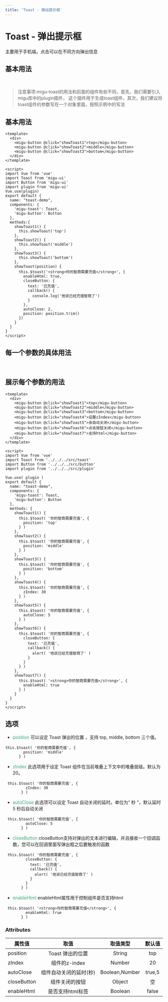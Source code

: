 ```yaml
---
title: 'Toast - 弹出提示框'
---
```


# Toast - 弹出提示框
主要用于手机端，点击可以在不同方向弹出信息
## 基本用法
&nbsp;
<ClientOnly>
  <toast-demo></toast-demo>
</ClientOnly>

>注意事项:migu-toast的用法和前面的组件有些不同，首先，我们需要引入migu库中的plugin插件，
>这个插件用于生成toast组件，其次，我们建议将toast组件的参数写在一个对象里面，按照示例中的写法
## 基本用法
```vue
<template>
  <div>
    <migu-button @click="showToast1">top</migu-button>
    <migu-button @click="showToast2">middle</migu-button>
    <migu-button @click="showToast3">bottom</migu-button>
  </div>
</template>

<script>
import Vue from 'vue'
import Toast from 'migu-ui'
import Button from 'migu-ui'
import plugin from 'migu-ui'
Vue.use(plugin)
export default {
  name: "toast-demo",
  components: {
    'migu-toast': Toast,
    'migu-button': Button
  },
  methods:{
    showToast1() {
      this.showToast('top')
    },
    showToast2() {
      this.showToast('middle')
    },
    showToast3() {
      this.showToast('bottom')
    },
    showToast(position) {
      this.$toast('<strong>你的智商需要充值</strong>', {
        enableHtml: true,
        closeButton: {
          text: '已充值',
          callback() {
            console.log('他说已经充值智商了')
          }
        },
        autoClose: 2,
        position: position.trim()
      })
    }
  }
}
</script>
```
## 每一个参数的具体用法
&nbsp;
<ClientOnly>
  <toast-demo2></toast-demo2>
</ClientOnly>

## 展示每个参数的用法
```vue
<template>
  <div>
    <migu-button @click="showToast1">top</migu-button>
    <migu-button @click="showToast2">middle</migu-button>
    <migu-button @click="showToast3">bottom</migu-button>
    <migu-button @click="showToast4">设置zIndex</migu-button>
    <migu-button @click="showToast5">会自动关闭</migu-button>
    <migu-button @click="showToast6">点击按钮关闭</migu-button>
    <migu-button @click="showToast7">支持html</migu-button>
  </div>
</template>

<script>
import Vue from 'vue'
import Toast from '../../../src/toast'
import Button from '../../../src/button'
import plugin from '../../../src/plugin'

Vue.use( plugin )
export default {
  name: "toast-demo",
  components: {
    'migu-toast': Toast,
    'migu-button': Button
  },
  methods: {
    showToast1() {
      this.$toast( '你的智商需要充值', {
        position: 'top'
      } )
    },
    showToast2() {
      this.$toast( '你的智商需要充值', {
        position: 'middle'
      } )
    },
    showToast3() {
      this.$toast( '你的智商需要充值', {
        position: 'bottom'
      } )
    },
    showToast4() {
      this.$toast( '你的智商需要充值', {
        zIndex: 30
      } )
    },
    showToast5() {
      this.$toast( '你的智商需要充值', {
        autoClose: 5
      } )
    },
    showToast6() {
      this.$toast( '你的智商需要充值', {
        closeButton: {
          text: '已充值',
          callback() {
            alert( '他说已经充值智商了' )
          }
        }
      } )
    },
    showToast7() {
      this.$toast( '<strong>你的智商需要充值</strong>', {
        enableHtml: true
      } )
    }
  }
}
</script>
```

## 选项
- <span style='color:#3eaf7c;background-color:#F8F8F8'> position</span> 可以设定 Toast 弹出的位置 ，支持 top, middle, bottom 三个值。
```
this.$toast( '你的智商需要充值', {
        position: 'middle'
      } )
```
- <span style='color:#3eaf7c;background-color:#F8F8F8'> zIndex</span> 此选项用于设定 Toast 组件在当前堆叠上下文中的堆叠层级。默认为20。
 ```
  this.$toast( '你的智商需要充值', {
          zIndex: 30
        } )
  ```
- <span style='color:#3eaf7c;background-color:#F8F8F8'> autoClose</span> 此选项可以设定 Toast 自动关闭的延时。单位为“ 秒 ”，默认延时 5 秒后自动关闭
 ```
  this.$toast( '你的智商需要充值', {
          autoClose: 5
        } )
  ```
- <span style='color:#3eaf7c;background-color:#F8F8F8'> closeButton</span> closeButton支持对弹出的文本进行编辑，并且接收一个回调函数，您可以在回调里面写弹出框之后要触发的函数
 ```
  this.$toast( '你的智商需要充值', {
          closeButton: {
            text: '已充值',
            callback() {
              alert( '他说已经充值智商了' )
            }
          }
        } )
  ```
- <span style='color:#3eaf7c;background-color:#F8F8F8'> enableHtml</span> enableHtml属性用于控制组件是否支持html
 ```
  this.$toast( '<strong>你的智商需要充值</strong>', {
          enableHtml: true
        } )
  ```
### Attributes

属性值|取值|取值类型|默认值
--|:--:|:--:|:--:
position|Toast 弹出的位置|String|top
zIndex|组件的z-index|Number|20
autoClose|组件自动关闭的延时(秒)|Boolean,Number|true,5
closeButton|组件关闭的按钮|Object|空
enableHtml|是否支持html标签|Boolean|false

